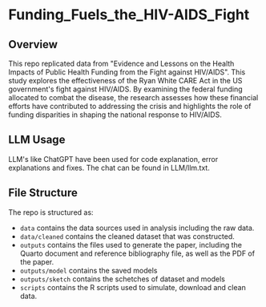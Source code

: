 # Funding_Fuels_the_HIV-AIDS_Fight

## Overview
This repo replicated data from "Evidence and Lessons on the Health Impacts of Public Health Funding from the Fight against HIV/AIDS". This study explores the effectiveness of the Ryan White CARE Act in the US government's fight against HIV/AIDS. By examining the federal funding allocated to combat the disease, the research assesses how these financial efforts have contributed to addressing the crisis and highlights the role of funding disparities in shaping the national response to HIV/AIDS.


## LLM Usage
LLM's like ChatGPT have been used for code explanation, error explanations and fixes. The chat can be found in LLM/llm.txt.

## File Structure
The repo is structured as:

-   `data` contains the data sources used in analysis including the raw data.
-   `data/cleaned` contains the cleaned dataset that was constructed.
-   `outputs` contains the files used to generate the paper, including the Quarto document and reference bibliography file, as well as the PDF of the paper. 
-   `outputs/model` contains the saved models
-   `outputs/sketch` contains the schetches of dataset and models
-   `scripts` contains the R scripts used to simulate, download and clean data.
